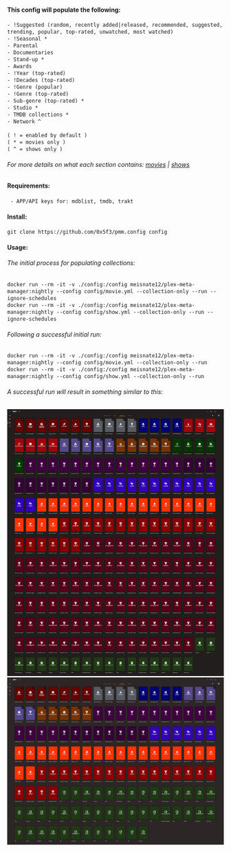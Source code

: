 #### This config will populate the following:
```
- !Suggested (random, recently added|released, recommended, suggested, trending, popular, top-rated, unwatched, most watched)
- !Seasonal *
- Parental
- Documentaries
- Stand-up *
- Awards
- !Year (top-rated)
- !Decades (top-rated)
- !Genre (popular)
- !Genre (top-rated)
- Sub-genre (top-rated) *
- Studio *
- TMDB collections *
- Network ^

( ! = enabled by default )
( * = movies only )
( ^ = shows only )
```
###### For more details on what each section contains: [movies](MOVIES.md) | [shows](SHOWS.md)
#### Requirements:
```
 - APP/API keys for: mdblist, tmdb, trakt
```
#### Install:
```
git clone https://github.com/0x5f3/pmm.config config
```
#### Usage:

###### The initial process for populating collections:
```
docker run --rm -it -v ./config:/config meisnate12/plex-meta-manager:nightly --config config/movie.yml --collection-only --run --ignore-schedules
docker run --rm -it -v ./config:/config meisnate12/plex-meta-manager:nightly --config config/show.yml --collection-only --run --ignore-schedules
```

###### Following a successful initial run:
```
docker run --rm -it -v ./config:/config meisnate12/plex-meta-manager:nightly --config config/movie.yml --collection-only --run
docker run --rm -it -v ./config:/config meisnate12/plex-meta-manager:nightly --config config/show.yml --collection-only --run
```
###### A successful run will result in something similar to this:
![movies](/assets/_/_movies.png)
![shows](/assets/_/_shows.png)
